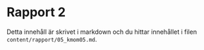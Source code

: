 ---
---
Rapport 2
=========================

Detta innehåll är skrivet i markdown och du hittar innehållet i filen `content/rapport/05_kmom05.md`.
